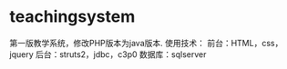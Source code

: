 # teachingsystem
第一版教学系统，修改PHP版本为java版本.
使用技术：
  前台：HTML，css，jquery
  后台：struts2，jdbc，c3p0
  数据库：sqlserver
